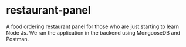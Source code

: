 # restaurant-panel
A food ordering restaurant panel for those who are just starting to learn Node Js. We ran the application in the backend using MongooseDB and Postman.
